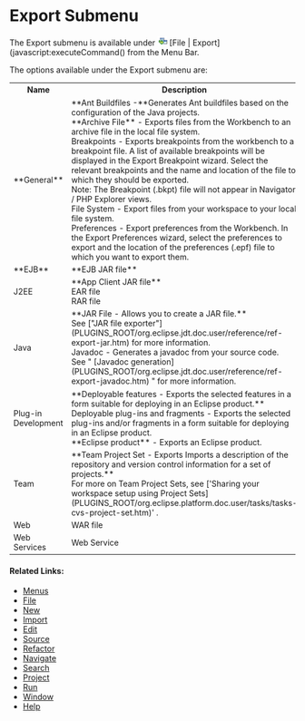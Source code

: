 # Export Submenu

<!--context:export-->

The Export submenu is available under ![command_link.png](images/command_link.png "command_link.png") [File | Export](javascript:executeCommand() from the Menu Bar.

The options available under the Export submenu are:

<table>
<tr><th>Name</th>

<th>Description</th></tr>

<tr><td>**General**</td>

<td>**Ant Buildfiles -**Generates Ant buildfiles based on the configuration of the Java projects.
<br />
**Archive File** - Exports files from the Workbench to an archive file in the local file system.
<br />
Breakpoints - Exports breakpoints from the workbench to a breakpoint  file. A list of available breakpoints will be displayed in the Export Breakpoint wizard. Select the relevant breakpoints and the name and location of the file to which they should be exported.
<br />
Note: The Breakpoint (.bkpt) file will not appear in Navigator / PHP Explorer views.
<br />
File System - Export files from your workspace to your local file system.
<br />
Preferences -  Export preferences from the Workbench. In the Export Preferences wizard, select the preferences to export and the location of the preferences (.epf) file to which you want to export them.</td></tr>

<tr><td>**EJB**</td>

<td>**EJB JAR file**</td></tr>

<tr><td>J2EE</td>

<td>**App Client JAR file**
<br />
EAR file
<br />
RAR file</td></tr>

<tr><td>Java</td>

<td>**JAR File - Allows you to create a JAR file.**
<br />
See ["JAR file exporter"](PLUGINS_ROOT/org.eclipse.jdt.doc.user/reference/ref-export-jar.htm) for more information.
<br />
Javadoc - Generates a javadoc from your source code.
<br />
See " [Javadoc generation](PLUGINS_ROOT/org.eclipse.jdt.doc.user/reference/ref-export-javadoc.htm) " for more information.</td></tr>

<tr><td>Plug-in Development</td>

<td>**Deployable features - Exports the selected features in a form suitable for deploying in an Eclipse product.**
<br />
Deployable plug-ins and fragments - Exports the selected plug-ins and/or fragments in a form suitable for deploying in an Eclipse product.
<br />
**Eclipse product** - Exports an Eclipse product.</td></tr>

<tr><td>Team</td>

<td>**Team Project Set - Exports Imports a description of the repository and version control information for a set of projects.**
<br />
For more on Team Project Sets, see ['Sharing your workspace setup using Project Sets](PLUGINS_ROOT/org.eclipse.platform.doc.user/tasks/tasks-cvs-project-set.htm)' .</td></tr>

<tr><td>Web</td>

<td>WAR file</td></tr>

<tr><td>Web Services</td>

<td>Web Service</td></tr>

</table>

<!--links-start-->

#### Related Links:

 * [Menus](../../../032-reference/016-menus/000-index.md)
 * [File](000-index.md)
 * [New](008-new.md)
 * [Import](016-import.md)
 * [Edit](../../../032-reference/016-menus/016-edit.md)
 * [Source](../../../032-reference/016-menus/024-source.md)
 * [Refactor](../../../032-reference/016-menus/032-refactor.md)
 * [Navigate](../../../032-reference/016-menus/040-navigate.md)
 * [Search](../../../032-reference/016-menus/048-search.md)
 * [Project](../../../032-reference/016-menus/056-project.md)
 * [Run](../../../032-reference/016-menus/064-run.md)
 * [Window](../../../032-reference/016-menus/080-window.md)
 * [Help](../../../032-reference/016-menus/088-help.md)
 
<!--links-end-->
